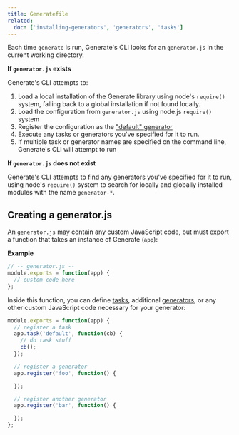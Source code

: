 ```yaml
---
title: Generatefile
related:
  doc: ['installing-generators', 'generators', 'tasks']
---
```


Each time `generate` is run, Generate's CLI looks for an `generator.js` in the current working directory.

**If `generator.js` exists**

Generate's CLI attempts to:

1. Load a local installation of the Generate library using node's `require()` system, falling back to a global installation if not found locally.
1. Load the configuration from `generator.js` using node.js `require()` system
1. Register the configuration as the ["default" generator](generators.md#default-generator)
1. Execute any tasks or generators you've specified for it to run.
1. If multiple task or generator names are specified on the command line, Generate's CLI will attempt to run

**If `generator.js` does not exist**

Generate's CLI attempts to find any generators you've specified for it to run, using node's `require()` system to search for locally and globally installed modules with the name `generator-*`.

## Creating a generator.js

An `generator.js` may contain any custom JavaScript code, but must export a function that takes an instance of Generate (`app`):

**Example**

```js
// -- generator.js --
module.exports = function(app) {
  // custom code here
};
```

Inside this function, you can define [tasks](tasks.md), additional [generators](generators.md), or any other custom JavaScript code necessary for your generator:

```js
module.exports = function(app) {
  // register a task
  app.task('default', function(cb) {
    // do task stuff
    cb();
  });

  // register a generator
  app.register('foo', function() {

  });

  // register another generator
  app.register('bar', function() {

  });
};
```
